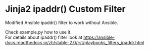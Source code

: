 # Jinja2 ipaddr() Custom Filter
Modified Ansible ipaddr() filter to work without Ansible.

Check example.py how to use it.  
For details about ipaddr() filter look at https://ansible-docs.readthedocs.io/zh/stable-2.0/rst/playbooks_filters_ipaddr.html
